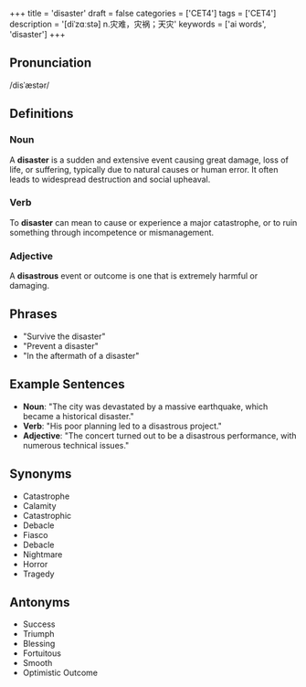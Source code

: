 +++
title = 'disaster'
draft = false
categories = ['CET4']
tags = ['CET4']
description = '[diˈzɑːstə] n.灾难，灾祸；天灾'
keywords = ['ai words', 'disaster']
+++

## Pronunciation
/disˈæstər/

## Definitions
### Noun
A **disaster** is a sudden and extensive event causing great damage, loss of life, or suffering, typically due to natural causes or human error. It often leads to widespread destruction and social upheaval.

### Verb
To **disaster** can mean to cause or experience a major catastrophe, or to ruin something through incompetence or mismanagement.

### Adjective
A **disastrous** event or outcome is one that is extremely harmful or damaging.

## Phrases
- "Survive the disaster"
- "Prevent a disaster"
- "In the aftermath of a disaster"

## Example Sentences
- **Noun**: "The city was devastated by a massive earthquake, which became a historical disaster."
- **Verb**: "His poor planning led to a disastrous project."
- **Adjective**: "The concert turned out to be a disastrous performance, with numerous technical issues."

## Synonyms
- Catastrophe
- Calamity
- Catastrophic
- Debacle
- Fiasco
- Debacle
- Nightmare
- Horror
- Tragedy

## Antonyms
- Success
- Triumph
- Blessing
- Fortuitous
- Smooth
- Optimistic Outcome

